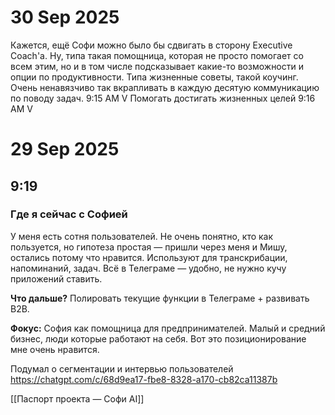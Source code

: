 

# 30 Sep 2025

Кажется, ещё Софи можно было бы сдвигать в
сторону Executive Coach'a. Ну, типа такая
помощница, которая не просто помогает со
всем этим, но и в том числе подсказывает
какие-то возможности и опции по
продуктивности. Типа жизненные советы,
такой коучинг. Очень ненавязчиво так
вкрапливать в каждую десятую
коммуникацию по поводу задач. 9:15 AM V
Помогать достигать жизненных целей 9:16 AM V
# 29 Sep 2025 
## 9:19
### Где я сейчас с Софией

У меня есть сотня пользователей. Не очень понятно, кто как пользуется, но гипотеза простая — пришли через меня и Мишу, остались потому что нравится. Используют для транскрибации, напоминаний, задач. Всё в Телеграме — удобно, не нужно кучу приложений ставить.

**Что дальше?** Полировать текущие функции в Телеграме + развивать B2B.

**Фокус:** София как помощница для предпринимателей. Малый и средний бизнес, люди которые работают на себя. Вот это позиционирование мне очень нравится.

Подумал о сегментации и интервью пользователей https://chatgpt.com/c/68d9ea17-fbe8-8328-a170-cb82ca11387b 

[[Паспорт проекта — Софи AI]]




